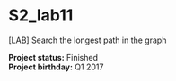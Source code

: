 # S2_lab11
[LAB] Search the longest path in the graph

**Project status:** Finished  
**Project birthday:** Q1 2017
